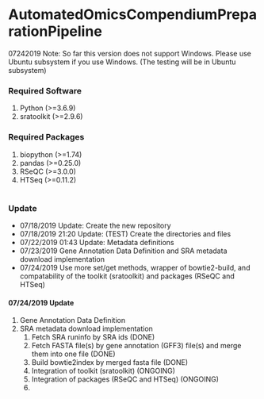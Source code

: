 
# AutomatedOmicsCompendiumPreparationPipeline
07242019 Note: So far this version does not support Windows. Please use Ubuntu subsystem if you use Windows. (The testing will be in Ubuntu subsystem)


<h3>Required Software</h3>
<ol>
<li>Python (>=3.6.9)</li>
<li>sratoolkit (>=2.9.6) </li>
</ol>

<h3>Required Packages</h3>
<ol>
<li>biopython (>=1.74)</li>
<li>pandas (>=0.25.0)</li>
<li>RSeQC (>=3.0.0)</li>
<li>HTSeq (>=0.11.2) </li>
</ol>


#
<h3>Update</h3>
<ul>
<li>07/18/2019 Update: Create the new repository</li>
<li>07/18/2019 21:20 Update: (TEST) Create the directories and files</li>
<li>07/22/2019 01:43 Update: Metadata definitions</li>
<li>07/23/2019 Gene Annotation Data Definition and SRA metadata download implementation</li>
<li>07/24/2019 Use more set/get methods, wrapper of bowtie2-build, and compatability of the toolkit (sratoolkit) and packages (RSeQC and HTSeq) </li>
</ul>



<h4>07/24/2019 Update</h4>
<ol>
<li>Gene Annotation Data Definition</li>
<li>SRA metadata download implementation<br>
    <ol>
    <li>Fetch SRA runinfo by SRA ids (DONE)</li>
    <li>Fetch FASTA file(s) by gene annotation (GFF3) file(s) and merge them into one file (DONE)</li>
    <li>Build bowtie2index by merged fasta file (DONE)</li>
    <li>Integration of toolkit (sratoolkit) (ONGOING) </li>
    <li>Integration of packages (RSeQC and HTSeq) (ONGOING) </li>
    <li></li>
    </ol>
</ol>